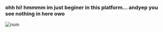 ### ohh hi! hmmmm im just beginer in this platform... andyep you see nothing in here owo
![nom](https://tenor.com/bBcrI.gif)
<!--
**TakanashaTaryu/TakanashaTaryu** is a ✨ _special_ ✨ repository because its `README.md` (this file) appears on your GitHub profile.

Here are some ideas to get you started:

- 🔭 I’m currently working on ...
- 🌱 I’m currently learning ...
- 👯 I’m looking to collaborate on ...
- 🤔 I’m looking for help with ...
- 💬 Ask me about ...
- 📫 How to reach me: ...
- 😄 Pronouns: ...
- ⚡ Fun fact: ...
-->
